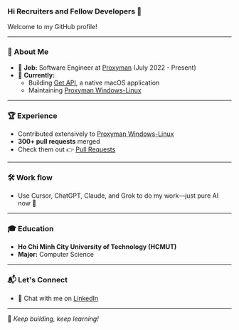 ### Hi Recruiters and Fellow Developers 👋  

Welcome to my GitHub profile!  

---

### 🚀 About Me  
- 📖 **Job:** Software Engineer at [Proxyman](https://proxyman.io/) (July 2022 - Present)  
- 📌 **Currently:**  
  - Building [Get API](https://github.com/Get-API-App/Issue-Tracker), a native macOS application  
  - Maintaining [Proxyman Windows-Linux](https://github.com/ProxymanApp/proxyman-windows-linux)  

---

### 🏆 Experience  
- Contributed extensively to [Proxyman Windows-Linux](https://github.com/ProxymanApp/proxyman-windows-linux)  
- **300+ pull requests** merged  
- Check them out 👉 [Pull Requests](https://github.com/ProxymanApp/proxyman-windows-linux/issues?q=is%3Aopen+is%3Aissue+assignee%3Akics223w1+label%3A%22%E2%9C%85+Done%22)  

---

### 🛠 Work flow  
 - Use Cursor, ChatGPT, Claude, and Grok to do my work—just pure AI now 🤖  

---

### 🎓 Education  
- **Ho Chi Minh City University of Technology (HCMUT)**  
- **Major:** Computer Science  

---

### 📬 Let's Connect  
- 💬 Chat with me on [LinkedIn](https://www.linkedin.com/in/huy-cao-0a29bb20a/)  

---

🚀 _Keep building, keep learning!_  
